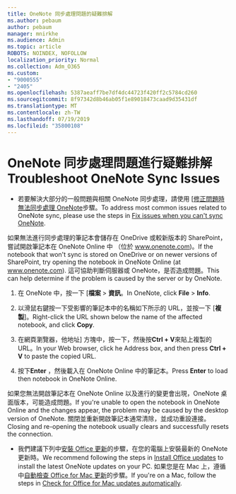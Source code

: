 ```yaml
---
title: OneNote 同步處理問題的疑難排解
ms.author: pebaum
author: pebaum
manager: mnirkhe
ms.audience: Admin
ms.topic: article
ROBOTS: NOINDEX, NOFOLLOW
localization_priority: Normal
ms.collection: Adm_O365
ms.custom:
- "9000555"
- "2405"
ms.openlocfilehash: 5387aeaff7be7df4dc44723f420ff2c5784cd260
ms.sourcegitcommit: 8f97342d8b46ab05f1e89018473caad9d35431df
ms.translationtype: MT
ms.contentlocale: zh-TW
ms.lasthandoff: 07/19/2019
ms.locfileid: "35800108"
---
```

# <a name="troubleshoot-onenote-sync-issues"></a><span data-ttu-id="c9417-102">OneNote 同步處理問題進行疑難排解</span><span class="sxs-lookup"><span data-stu-id="c9417-102">Troubleshoot OneNote Sync Issues</span></span>

* <span data-ttu-id="c9417-103">若要解決大部分的一般問題與相關 OneNote 同步處理，請使用 [[修正問題時無法同步處理 OneNote](https://support.office.com/article/Fix-issues-when-you-can-t-sync-OneNote-299495ef-66d1-448f-90c1-b785a6968d45)步驟。</span><span class="sxs-lookup"><span data-stu-id="c9417-103">To address most common issues related to OneNote sync, please use the steps in [Fix issues when you can't sync OneNote](https://support.office.com/article/Fix-issues-when-you-can-t-sync-OneNote-299495ef-66d1-448f-90c1-b785a6968d45).</span></span>

<span data-ttu-id="c9417-104">如果無法進行同步處理的筆記本會儲存在 OneDrive 或較新版本的 SharePoint，嘗試開啟筆記本在 OneNote Online 中 （位於 www.onenote.com)。</span><span class="sxs-lookup"><span data-stu-id="c9417-104">If the notebook that won't sync is stored on OneDrive or on newer versions of SharePoint, try opening the notebook in OneNote Online (at www.onenote.com).</span></span> <span data-ttu-id="c9417-105">這可協助判斷伺服器或 OneNote，是否造成問題。</span><span class="sxs-lookup"><span data-stu-id="c9417-105">This can help determine if the problem is caused by the server or by OneNote.</span></span>

1. <span data-ttu-id="c9417-106">在 OneNote 中，按一下 [**檔案** > **資訊**。</span><span class="sxs-lookup"><span data-stu-id="c9417-106">In OneNote, click **File** > **Info**.</span></span>

2. <span data-ttu-id="c9417-107">以滑鼠右鍵按一下受影響的筆記本中的名稱如下所示的 URL，並按一下 [**複製**]。</span><span class="sxs-lookup"><span data-stu-id="c9417-107">Right-click the URL shown below the name of the affected notebook, and click **Copy**.</span></span>

3. <span data-ttu-id="c9417-108">在網頁瀏覽器，他地址] 方塊中，按一下，然後按**Ctrl + V**來貼上複製的 URL。</span><span class="sxs-lookup"><span data-stu-id="c9417-108">In your Web browser, click he Address box, and then press **Ctrl + V** to paste the copied URL.</span></span>

4. <span data-ttu-id="c9417-109">按下**Enter** ，然後載入在 OneNote Online 中的筆記本。</span><span class="sxs-lookup"><span data-stu-id="c9417-109">Press **Enter** to load then notebook in OneNote Online.</span></span>

<span data-ttu-id="c9417-110">如果您無法開啟筆記本在 OneNote Online 以及進行的變更會出現，OneNote 桌面版本，可能造成問題。</span><span class="sxs-lookup"><span data-stu-id="c9417-110">If you're unable to open the notebook in OneNote Online and the changes appear, the problem may be caused by the desktop version of OneNote.</span></span> <span data-ttu-id="c9417-111">關閉並重新開啟筆記本通常清除，並成功重設連接。</span><span class="sxs-lookup"><span data-stu-id="c9417-111">Closing and re-opening the notebook usually clears and successfully resets the connection.</span></span>

* <span data-ttu-id="c9417-112">我們建議下列中[安裝 Office 更新](https://support.office.com/article/Install-Office-updates-2ab296f3-7f03-43a2-8e50-46de917611c5)的步驟，在您的電腦上安裝最新的 OneNote 更新時。</span><span class="sxs-lookup"><span data-stu-id="c9417-112">We recommend following the steps in [Install Office updates](https://support.office.com/article/Install-Office-updates-2ab296f3-7f03-43a2-8e50-46de917611c5) to install the latest OneNote updates on your PC.</span></span> <span data-ttu-id="c9417-113">如果您是在 Mac 上，遵循中[自動檢查 Office for Mac 更新](https://support.office.com/article/update-office-for-mac-automatically-bfd1e497-c24d-4754-92ab-910a4074d7c1)的步驟。</span><span class="sxs-lookup"><span data-stu-id="c9417-113">If you're on a Mac, follow the steps in [Check for Office for Mac updates automatically](https://support.office.com/article/update-office-for-mac-automatically-bfd1e497-c24d-4754-92ab-910a4074d7c1).</span></span>